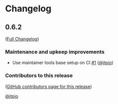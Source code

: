 # Changelog

<!-- <START NEW CHANGELOG ENTRY> -->

## 0.6.2

([Full Changelog](https://github.com/jupyterlab-contrib/jupyterlab-topbar-text/compare/first-commit...1b3387949dba95682703e865c2e6663f8ef356c0))

### Maintenance and upkeep improvements

- Use maintainer tools base setup on CI [#1](https://github.com/jupyterlab-contrib/jupyterlab-topbar-text/pull/1) ([@jtpio](https://github.com/jtpio))

### Contributors to this release

([GitHub contributors page for this release](https://github.com/jupyterlab-contrib/jupyterlab-topbar-text/graphs/contributors?from=2021-12-06&to=2021-12-07&type=c))

[@jtpio](https://github.com/search?q=repo%3Ajupyterlab-contrib%2Fjupyterlab-topbar-text+involves%3Ajtpio+updated%3A2021-12-06..2021-12-07&type=Issues)

<!-- <END NEW CHANGELOG ENTRY> -->
